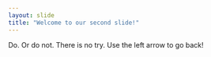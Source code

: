 ```yaml
---
layout: slide
title: "Welcome to our second slide!"
---
```

Do. Or do not.  There is no try.
Use the left arrow to go back!

